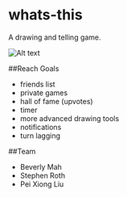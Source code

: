 whats-this
==========

A drawing and telling game.

![Alt text](http://i.minus.com/i4bJfdVycKfKv.png)

##Reach Goals
* friends list
* private games
* hall of fame (upvotes)
* timer
* more advanced drawing tools
* notifications
* turn lagging

##Team
* Beverly Mah
* Stephen Roth
* Pei Xiong Liu
